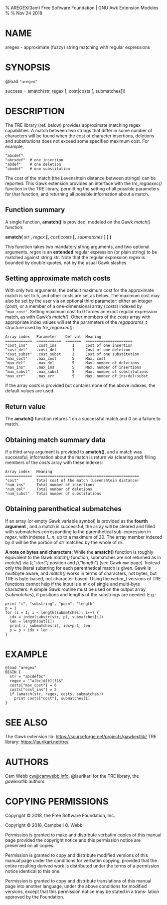 % AREGEX(3am) Free Software Foundation | GNU Awk Extension Modules
% 
% Nov 24 2018

# NAME

aregex - approximate (fuzzy) string matching with regular expressions

# SYNOPSIS

@load `"aregex"`

success = amatch(str, regex [, cost|costs [, submatches]])

# DESCRIPTION

The TRE library (ref. below) provides approximate matching regex
capabilities. A match between two strings that differ in some number
of characters will be found when the cost of character insertions,
deletions and substitutions does not exceed some specified maximum
cost. For example, 

```
"abcdef"
"abcxdef"  # one insertion
"abdef"    # one deletion
"abxdef"   # one substitution
```

The cost of the match (the Levenshtein distance between strings)
can be reported. This Gawk extension provides an interface with the
_tre\_regaexec()_ function in the TRE library, permitting the setting
of all possible parameters for that function, and returning all
possible information about a match. 

## Function summary

A single function, **amatch()** is
provided, modeled on the Gawk _match()_ function:

**amatch(** _str_ **,** _regex_ **\[,** _cost_|_costs_ **\[,** _submatches_ **\]** **\]** **)**

This function takes two mandatory string arguments, and two optional
arguments. _regex_ is an **extended** regular expression (or plain
string) to be matched against string _str_. Note that the regular
expression _regex_ is bounded by double-quotes, not by the usual Gawk
slashes.

## Setting approximate match costs

With only two arguments, the default maximum cost for the approximate
match is set to 5, and other costs are set as below. The maximum cost
may also be set by the user via an optional third parameter: either an
integer (_cost_), or a member of a one-dimensional array (_costs_)
indexed by `"max_cost"`. Setting maximum cost to 0 forces an exact
regular expression match, as with Gawk’s _match()_.  Other members of
the _costs_ array with appropriate index values will set the parameters
of the _regaparams\_t_ structure used by _tre\_regaexec()_:

```
Array index   Parameter    Def val  Meaning
============  ===========  =======  =====================     
"cost_ins"    .cost_ins       1     Cost of one insertion
"cost_del"    .cost_del       1     Cost of one deletion
"cost_subst"  .cost_subst     1     Cost of one substitution
"max_cost"    .max_cost       5     Max. cost
"max_del"     .max_del        5     Max. number of deletions
"max_ins"     .max_ins        5     Max. number of insertions
"max_subst"   .max_subst      5     Max. number of substitutions
"max_err"     .max_err        5     Max. number of ins+del+subst
```

If the array _costs_ is provided but contains none of the above
indexes, the default values are used.

## Return value

The **amatch()** function returns 1 on a successful
match and 0 on a failure to match.

## Obtaining match summary data 

If a third array argument is provided to **amatch()**, and a match was
successful, information about the match is return via (clearing and)
filling members of the _costs_ array with these indexes:

```
Array index   Meaning
============  ==============================================
"cost"        Total cost of the match (Levenshtein distance)  
"num_ins"     Total number of insertions
"num_del"     Total number of deletions
"num_subst"   Total number of substitutions
```

## Obtaining parenthetical submatches

If an array (or empty Gawk variable symbol) is provided as the
**fourth argument** , and a match is successful, the array will be
cleared and filled with submatches corresponding to the parenthetical
sub-expression in _regex_, with indexes _1...n_, up to a maximum of
20. The array member indexed by _0_ will be the portion of _str_
matched by the whole of _re_.

**A note on bytes and characters**: While the **amatch()** function is
roughly equivalent to the Gawk _match()_ function, submatches are not
returned as in _match()_ via _[i,"start"]_ position and _[i,"length"]_
(see Gawk `man` page). Instead only the literal substring for each
parenthetical match is given. Gawk is multibyte aware, and _match()_
works in terms of characters, not bytes, but TRE is byte-based, not
character-based. Using the _wchar\_t_ versions of TRE functions cannot
help if the input is a mix of single and multi-byte characters.  A
simple Gawk routine must be used on the output array (_submatches_), if
positions and lengths of the substrings are needed. E.g.:

```
print "i", "substring", "posn", "length"
p = 1
for (i = 1; i < length(submatches); i++) {
  idx = index(substr(str, p), submatches[i])
  len = length(out[i])
  print i, submatches[i], idx+p-1, len
  p = p + idx + len
}
```

# EXAMPLE

```
@load "aregex"
BEGIN {
  str = "abcdễfbc"
  regex = "^a(bc)d(ễ)(f)$"
  costs["max_cost"] = 6
  costs["cost_ins"] = 2
  if (amatch(str, regex, costs, submatches))
    print costs["cost"], submatches[1]
}    
```

# SEE ALSO

The Gawk extension lib: https://sourceforge.net/projects/gawkextlib/
TRE library: https://laurikari.net/tre/

# AUTHORS

Cam Webb <cw@camwebb.info>, @laurikari for the TRE library, the
_gawkextlib_ authors

# COPYING PERMISSIONS

Copyright © 2018, the Free Software Foundation, Inc.

Copyright © 2018, Campbell O. Webb

Permission is granted to make and distribute verbatim  copies  of  this
manual  page  provided  the copyright notice and this permission notice
are preserved on all copies.

Permission is granted to copy and distribute modified versions of  this
manual  page  under  the conditions for verbatim copying, provided that
the entire resulting derived work is distributed under the terms  of  a
permission notice identical to this one.

Permission  is granted to copy and distribute translations of this manual page into another language, under the above conditions for modified
versions,  except that this permission notice may be stated in a trans‐
lation approved by the Foundation.

